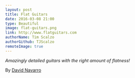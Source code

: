 ```yaml
---
layout: post
title: Flat Guitars
date: 2016-03-08 21:00
type: Beautiful
image: flat-guitars.png
link: http://www.flatguitars.com
authorName: Tim Scalzo
authorGithub: TJScalzo
remoteImage: true
---
```


_Amazingly detailed guitars with the right amount of flatness!_

By [David Navarro](http://navarro.co)

